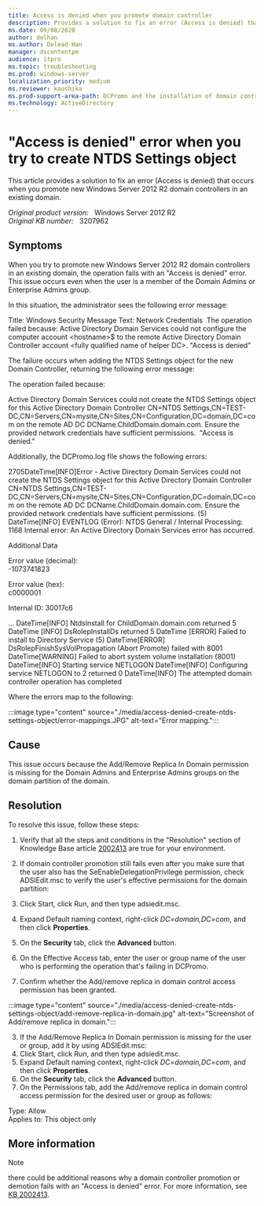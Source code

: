 ```yaml
---
title: Access is denied when you promote domain controller
description: Provides a solution to fix an error (Access is denied) that occurs when you create NTDS Settings object.
ms.date: 09/08/2020
author: delhan
ms.author: Delead-Han
manager: dscontentpm
audience: itpro
ms.topic: troubleshooting
ms.prod: windows-server
localization_priority: medium
ms.reviewer: kaushika
ms.prod-support-area-path: DCPromo and the installation of domain controllers
ms.technology: ActiveDirectory
---
```

# "Access is denied" error when you try to create NTDS Settings object

This article provides a solution to fix an error (Access is denied) that occurs when you promote new Windows Server 2012 R2 domain controllers in an existing domain.

_Original product version:_ &nbsp; Windows Server 2012 R2  
_Original KB number:_ &nbsp; 3207962

## Symptoms

When you try to promote new Windows Server 2012 R2 domain controllers in an existing domain, the operation fails with an "Access is denied" error. This issue occurs even when the user is a member of the Domain Admins or Enterprise Admins group.

In this situation, the administrator sees the following error message:

Title: Windows Security
Message Text: Network Credentials
 The operation failed because: Active Directory Domain Services could not configure the computer account \<hostname>$ to the remote Active Directory Domain Controller account \<fully qualified name of helper DC>. "Access is denied"

The failure occurs when adding the NTDS Settings object for the new Domain Controller, returning the following error message:

The operation failed because:

Active Directory Domain Services could not create the NTDS Settings object for this Active Directory Domain Controller CN=NTDS Settings,CN=TEST-DC,CN=Servers,CN=mysite,CN=Sites,CN=Configuration,DC=domain,DC=com on the remote AD DC DCName.ChildDomain.domain.com. Ensure the provided network credentials have sufficient permissions.
 "Access is denied."

Additionally, the DCPromo.log file shows the following errors:

2705DateTime[INFO]Error - Active Directory Domain Services could not create the NTDS Settings object for this Active Directory Domain Controller CN=NTDS Settings,CN=TEST-DC,CN=Servers,CN=mysite,CN=Sites,CN=Configuration,DC=domain,DC=com on the remote AD DC DCName.ChildDomain.domain.com. Ensure the provided network credentials have sufficient permissions. (5)
DateTime[INFO] EVENTLOG (Error): NTDS General / Internal Processing: 1168
Internal error: An Active Directory Domain Services error has occurred.

Additional Data

Error value (decimal):  
 -1073741823 

Error value (hex):  
 c0000001 

Internal ID:
30017c6

...
DateTime[INFO] NtdsInstall for ChildDomain.domain.com returned 5 
DateTime [INFO] DsRolepInstallDs returned 5
DateTime [ERROR] Failed to install to Directory Service (5) 
DateTime[ERROR] DsRolepFinishSysVolPropagation (Abort Promote) failed with 8001
DateTime[WARNING] Failed to abort system volume installation (8001)
DateTime[INFO] Starting service NETLOGON
DateTime[INFO] Configuring service NETLOGON to 2 returned 0
DateTime[INFO] The attempted domain controller operation has completed

Where the errors map to the following:

:::image type="content" source="./media/access-denied-create-ntds-settings-object/error-mappings.JPG" alt-text="Error mapping.":::

## Cause

This issue occurs because the Add/Remove Replica In Domain permission is missing for the Domain Admins and Enterprise Admins groups on the domain partition of the domain.

## Resolution

To resolve this issue, follow these steps:
1. Verify that all the steps and conditions in the "Resolution" section of Knowledge Base article [2002413](https://support.microsoft.com/help/2002413) are true for your environment. 

2. If domain controller promotion still fails even after you make sure that the user also has the SeEnableDelegationPrivilege permission, check ADSIEdit.msc to verify the user's effective permissions for the domain partition:
  1. Click Start, click Run, and then type adsiedit.msc.
  2. Expand Default naming context, right-click *DC=domain,DC=com*, and then click **Properties**.
  3. On the **Security** tab, click the **Advanced** button.
  4. On the Effective Access tab, enter the user or group name of the user who is performing the operation that's failing in DCPromo.
  5. Confirm whether the Add/remove replica in domain control access permission has been granted.

  :::image type="content" source="./media/access-denied-create-ntds-settings-object/add-remove-replica-in-domain.jpg" alt-text="Screenshot of Add/remove replica in domain.":::

3. If the Add/Remove Replica In Domain permission is missing for the user or group, add it by using ADSIEdit.msc:
  1. Click Start, click Run, and then type adsiedit.msc.
  2. Expand Default naming context, right-click *DC=domain,DC=com*, and then click **Properties**.
  3. On the **Security** tab, click the **Advanced** button.
  4. On the Permissions tab, add the Add/remove replica in domain control access permission for the desired user or group as follows:

  Type: Allow  
  Applies to: This object only 

## More information

> [!NOTE]
> there could be additional reasons why a domain controller promotion or demotion fails with an "Access is denied" error. For more information, see [KB 2002413](https://support.microsoft.com/help/2002413).
